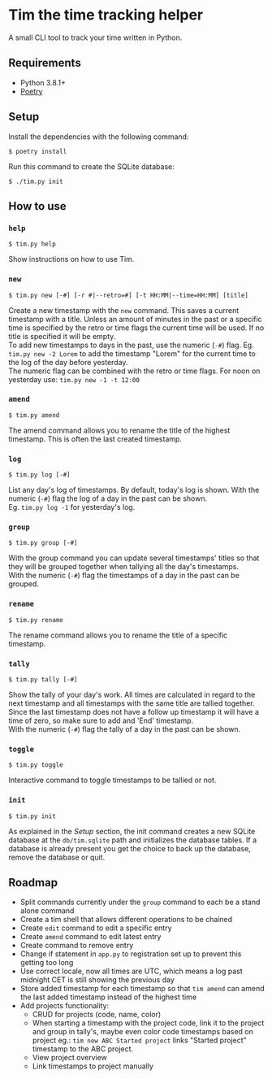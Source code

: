 # Tim the time tracking helper

A small CLI tool to track your time written in Python.  


## Requirements

- Python 3.8.1+
- [Poetry](https://pypi.org/project/poetry/)


## Setup

Install the dependencies with the following command:

    $ poetry install

Run this command to create the SQLite database:  

    $ ./tim.py init


## How to use

### `help`

    $ tim.py help

Show instructions on how to use Tim.  

### `new`

    $ tim.py new [-#] [-r #|--retro=#] [-t HH:MM|--time=HH:MM] [title]

Create a new timestamp with the `new` command. This saves a current timestamp
with a title. Unless an amount of minutes in the past or a specific time is
specified by the retro or time flags the current time will be used. If no title
is specified it will be empty.  
To add new timestamps to days in the past, use the numeric (`-#`) flag. Eg.
`tim.py new -2 Lorem` to add the timestamp "Lorem" for the current time to the
log of the day before yesterday.  
The numeric flag can be combined with the retro or time flags. For noon on
yesterday use: `tim.py new -1 -t 12:00`  

### `amend`

    $ tim.py amend

The amend command allows you to rename the title of the highest timestamp. This
is often the last created timestamp.  

### `log`

    $ tim.py log [-#]

List any day's log of timestamps. By default, today's log is shown. With the
numeric (`-#`) flag the log of a day in the past can be shown.  
Eg. `tim.py log -1` for yesterday's log.  

### `group`

    $ tim.py group [-#]

With the group command you can update several timestamps' titles so that they
will be grouped together when tallying all the day's timestamps.  
With the numeric (`-#`) flag the timestamps of a day in the past can be
grouped.  

### `rename`

    $ tim.py rename

The rename command allows you to rename the title of a specific timestamp.  

### `tally`

    $ tim.py tally [-#]

Show the tally of your day's work. All times are calculated in regard to the
next timestamp and all timestamps with the same title are tallied together.
Since the last timestamp does not have a follow up timestamp it will have a time
of zero, so make sure to add and 'End' timestamp.  
With the numeric (`-#`) flag the tally of a day in the past can be shown.  
  
### `toggle`

    $ tim.py toggle

Interactive command to toggle timestamps to be tallied or not.  

### `init`

    $ tim.py init

As explained in the _Setup_ section, the init command creates a new SQLite
database at the `db/tim.sqlite` path and initializes the database tables. If a
database is already present you get the choice to back up the database, remove
the database or quit.  


## Roadmap

- Split commands currently under the `group` command to each be a stand alone
  command
- Create a tim shell that allows different operations to be chained
- Create `edit` command to edit a specific entry
- Create `amend` command to edit latest entry
- Create command to remove entry
- Change if statement in `app.py` to registration set up to prevent this getting
  too long
- Use correct locale, now all times are UTC, which means a log past
  midnight CET is still showing the previous day
- Store added timestamp for each timestamp so that `tim amend` can amend the
  last added timestamp instead of the highest time
- Add projects functionality:
  - CRUD for projects (code, name, color)
  - When starting a timestamp with the project code, link it to the project and
    group in tally's, maybe even color code timestamps based on project
    eg.: `tim new ABC Started project` links "Started project" timestamp to the
    ABC project.
  - View project overview
  - Link timestamps to project manually
